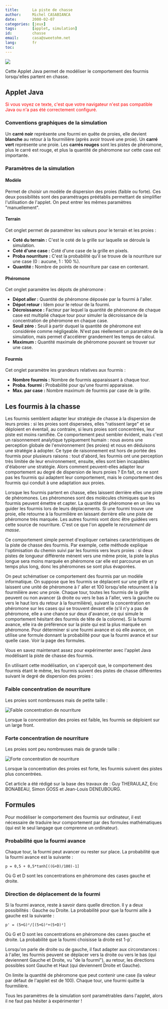 ```yaml
---
title:      La piste de chasse
author:     Michel CASABIANCA
date:       2000-02-07
categories: [jeux]
tags:       [applet, simulation]
id:         chasse
email:      casa@sweetohm.net
lang:       fr
toc:        
---
```


![](chasse.titre.png)

Cette Applet Java permet de modéliser le comportement des fourmis lorsqu'elles partent en chasse.

<!--more-->

Applet Java
-----------

<applet code="PisteFourmi.class" codebase="../java/chasse" width="300" height="250">
<font color="red">
Si vous voyez ce texte, c'est que votre navigateur n'est 
pas compatible Java ou n'a pas &eacute;t&eacute; correctement configur&eacute;.
</font>
</applet>

### Conventions graphiques de la simulation

Un **carré noir** représente une fourmi en quête de proies, elle devient
**blanche** au retour à la fourmilière (après avoir trouvé une proie).
Un **carré vert** représente une proie. Les **carrés rouges** sont les
pistes de phéromone, plus le carré est rouge, et plus la quantité de
phéromone sur cette case est importante.

### Paramètres de la simulation

#### Modèle

Permet de choisir un modèle de dispersion des proies (faible ou forte).
Ces deux possibilités sont des paramétrages préétablis permettant de
simplifier l'utilisation de l'applet. On peut entrer les mêmes
paramètres "manuellement".

#### Terrain

Cet onglet permet de paramétrer les valeurs pour le terrain et les
proies :

-   **Coté du terrain :** C'est le coté de la grille sur laquelle se
    déroule la simulation.
-   **Coté d'une case :** Coté d'une case de la grille en pixels.
-   **Proba nourriture :** C'est la probabilité qu'il se trouve de la
    nourriture sur une case (0 : aucune, 1 : 100 %).
-   **Quantité :** Nombre de points de nourriture par case en contenant.

#### Phéromone

Cet onglet paramètre les dépots de phéromone :

-   **Dépot aller :** Quantité de phéromone déposée par la fourmi à
    l'aller.
-   **Dépot retour :** Idem pour le retour de la fourmi.
-   **Décroissance :** Facteur par lequel la quantité de phéromone de
    chaque case est multiplié chaque tour pour simuler la décroissance
    de la concentration de phéromone en chaque case.
-   **Seuil zéro :** Seuil à partir duquel la quantité de phéromone est
    considérée comme négligeable. N'est pas réellement un paramètre de
    la simulation, mais permet d'accélérer grandement les temps de
    calcul.
-   **Maximum :** Quantité maximale de phéromone pouvant se trouver sur
    une case.

#### Fourmis

Cet onglet paramètre les grandeurs relatives aux fourmis :

-   **Nombre fourmis :** Nombre de fourmis apparaissant à chaque tour.
-   **Proba. fourmi :** Probabilité pour qu'une fourmi apparaisse.
-   **Max. par case :** Nombre maximum de fourmis par case de la grille.

Les fourmis à la chasse
-----------------------

Les fourmis semblent adapter leur stratégie de chasse à la dispersion de
leurs proies : si les proies sont dispersées, elles "ratissent large" et
se déploient en éventail, au contraire, si leurs proies sont
concentrées, leur piste est moins ramifiée. Ce comportement peut sembler
évident, mais c'est un raisonnement analytique typiquement humain : nous
avons une perception globale de l'environnement (les proies) et nous en
déduisons une stratégie à adopter. Ce type de raisonnement est hors de
portée des fourmis pour plusieurs raisons : tout d'abord, les fourmis
ont une perception très limitée de leur environnement, ensuite, elles
sont bien incapables d'élaborer une stratégie. Alors comment
peuvent-elles adapter leur comportement au degré de dispersion de leurs
proies ? En fait, ce ne sont pas les fourmis qui adaptent leur
comportement, mais le comportement des fourmis qui conduit à une
adaptation aux proies.

Lorsque les fourmis partent en chasse, elles laissent derrière elles une
piste de phéromones. Les phéromones sont des molécules chimiques que les
fourmis peuvent émettre et capter. La quantité de phéromone en un lieu
va guider les fourmis lors de leurs déplacements. Si une fourmi trouve
une proie, elle retourne à la fourmilière en laissant derrière elle une
piste de phéromone très marquée. Les autres fourmis vont donc être
guidées vers cette source de nourriture. C'est ce que l'on appelle le
*recrutement de masse*.

Ce comportement simple permet d'expliquer certaines caractéristiques de
la piste de chasse des fourmis. Par exemple, cette méthode explique
l'optimisation du chemin suivi par les fourmis vers leurs proies : si
deux pistes de longueur différente mènent vers une même proie, la piste
la plus longue sera moins marquée en phéromone car elle est parcourue en
un temps plus long, donc les phéromones se sont plus évaporées.

On peut schématiser ce comportement des fourmis par un modèle
informatique. On suppose que les fourmis se déplacent sur une grille et
y laissent une unité de phéromone à l' aller et 100 lorsqu'elle
retournent à la fourmilière avec une proie. Chaque tour, toutes les
fourmis de la grille peuvent ou non avancer (à droite ou vers le bas à
l'aller, vers la gauche ou vers le haut lors du retour à la
fourmilière), suivant la concentration en phéromone sur les cases qui se
trouvent devant elle (s'il n'y a pas de phéromone, elle a une chance sur
deux d'avancer, ce qui simule le comportement hésitant des fourmis de
tête de la colonne). Si la fourmi avance, elle ira de préférence sur la
piste qui est la plus marquée en phéromone. Pour déterminer si une
fourmi avance et où elle avance, on utilise une formule donnant la
probabilité pour que la fourmi avance et sur quelle case. Voir la page
des formules.

Vous en savez maintenant assez pour expérimenter avec l'applet Java
modélisant la piste de chasse des fourmis.

En utilisant cette modélisation, on s'aperçoit que, le comportement des
fourmis étant le même, les fourmis suivent des pistes de chasse
différentes suivant le degré de dispersion des proies :

### Faible concentration de nourriture

Les proies sont nombreuses mais de petite taille :

![Faible concentration de nourriture](chasse.faible.png)

Lorsque la concentration des proies est faible, les fourmis se déploient
sur un large front.

### Forte concentration de nourriture

Les proies sont peu nombreuses mais de grande taille :

![Forte concentration de nourriture](chasse.forte.png)

Lorsque la concentration des proies est forte, les fourmis suivent des
pistes plus concentrées.

Cet article a été rédigé sur la base des travaux de : Guy THERAULAZ,
Eric BONABEAU, Simon GOSS et Jean-Louis DENEUBOURG.

Formules
--------

Pour modéliser le comportement des fourmis sur ordinateur, il est
nécessaire de traduire leur comportement par des formules mathématiques
(qui est le seul langage que comprenne un ordinateur).

### Probabilité que la fourmi avance

Chaque tour, la fourmi peut avancer ou rester sur place. La probabilité
que la fourmi avance est la suivante :

```
p = 0,5 + 0,5*tanh[((G+D)/100)-1]
```

Où G et D sont les concentrations en phéromone des cases gauche et
droite.

### Direction de déplacement de la fourmi

Si la fourmi avance, reste à savoir dans quelle direction. Il y a deux
possibilités : Gauche ou Droite. La probabilité pour que la fourmi aille
à gauche est la suivante :

```
p' = (5+G)²/[(5+G)²+(5+D)²]
```

Où G et D sont les concentrations en phéromone des cases gauche et
droite. La probabilité que la fourmi choisisse la droite est 1-p'.

Lorsqu'on parle de droite ou de gauche, il faut adapter aux
circonstances : à l'aller, les fourmis peuvent se déplacer vers la
droite ou vers le bas (qui deviennent Gauche et Droite, vu "de la
fourmi"), au retour, les directions possibles sont Gauche et Haut (qui
deviennent Droite et Gauche).

On limite la quantité de phéromone que peut contenir une case (la valeur
par défaut de l'applet est de 100). Chaque tour, une fourmi quitte la
fourmilière.

Tous les paramètres de la simulation sont paramétrables dans l'applet,
alors il ne faut pas hésiter à expérimenter !
